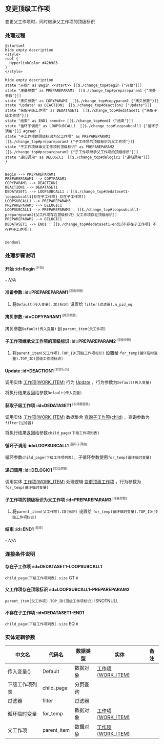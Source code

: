 ## 变更顶级工作项 <!-- {docsify-ignore-all} -->

   变更父工作项时，同时继承父工作项的顶级标识

### 处理过程

```plantuml
@startuml
hide empty description
<style>
root {
  HyperlinkColor #42b983
}
</style>

hide empty description
state "开始" as Begin <<start>> [[$./change_top#begin {"开始"}]]
state "准备参数" as PREPAREPARAM1  [[$./change_top#prepareparam1 {"准备参数"}]]
state "拷贝参数" as COPYPARAM1  [[$./change_top#copyparam1 {"拷贝参数"}]]
state "Update" as DEACTION1  [[$./change_top#deaction1 {"Update"}]]
state "获取子级工作项" as DEDATASET1  [[$./change_top#dedataset1 {"获取子级工作项"}]]
state "结束" as END1 <<end>> [[$./change_top#end1 {"结束"}]]
state "循环子调用" as LOOPSUBCALL1  [[$./change_top#loopsubcall1 {"循环子调用"}]] #green {
state "子工作项的顶级标识为父工作项" as PREPAREPARAM3  [[$./change_top#prepareparam3 {"子工作项的顶级标识为父工作项"}]]
state "子工作项继承父工作项的顶级标识" as PREPAREPARAM2  [[$./change_top#prepareparam2 {"子工作项继承父工作项的顶级标识"}]]
state "递归调用" as DELOGIC1  [[$./change_top#delogic1 {"递归调用"}]]
}


Begin --> PREPAREPARAM1
PREPAREPARAM1 --> COPYPARAM1
COPYPARAM1 --> DEACTION1
DEACTION1 --> DEDATASET1
DEDATASET1 --> LOOPSUBCALL1 : [[$./change_top#dedataset1-loopsubcall1{存在子工作项} 存在子工作项]]
LOOPSUBCALL1 --> PREPAREPARAM3
PREPAREPARAM3 --> DELOGIC1
LOOPSUBCALL1 --> PREPAREPARAM2 : [[$./change_top#loopsubcall1-prepareparam2{父工作项存在顶级标识} 父工作项存在顶级标识]]
PREPAREPARAM2 --> DELOGIC1
DEDATASET1 --> END1 : [[$./change_top#dedataset1-end1{不存在子工作项} 不存在子工作项]]


@enduml
```


### 处理步骤说明

#### 开始 :id=Begin<sup class="footnote-symbol"> <font color=gray size=1>[开始]</font></sup>



*- N/A*
#### 准备参数 :id=PREPAREPARAM1<sup class="footnote-symbol"> <font color=gray size=1>[准备参数]</font></sup>



1. 将`Default(传入变量).ID(标识)` 设置给  `filter(过滤器).n_pid_eq`

#### 拷贝参数 :id=COPYPARAM1<sup class="footnote-symbol"> <font color=gray size=1>[拷贝参数]</font></sup>



拷贝参数`Default(传入变量)` 到 `parent_item(父工作项)`

#### 子工作项继承父工作项的顶级标识 :id=PREPAREPARAM2<sup class="footnote-symbol"> <font color=gray size=1>[准备参数]</font></sup>



1. 将`parent_item(父工作项).TOP_ID(顶级工作项标识)` 设置给  `for_temp(循环临时变量).TOP_ID(顶级工作项标识)`

#### Update :id=DEACTION1<sup class="footnote-symbol"> <font color=gray size=1>[实体行为]</font></sup>



调用实体 [工作项(WORK_ITEM)](module/ProjMgmt/work_item.md) 行为 [Update](module/ProjMgmt/work_item#行为) ，行为参数为`Default(传入变量)`

将执行结果返回给参数`Default(传入变量)`

#### 获取子级工作项 :id=DEDATASET1<sup class="footnote-symbol"> <font color=gray size=1>[实体数据集]</font></sup>



调用实体 [工作项(WORK_ITEM)](module/ProjMgmt/work_item.md) 数据集合 [查询子工作项(child)](module/ProjMgmt/work_item#数据集合) ，查询参数为`filter(过滤器)`

将执行结果返回给参数`child_page(下级工作项列表)`

#### 循环子调用 :id=LOOPSUBCALL1<sup class="footnote-symbol"> <font color=gray size=1>[循环子调用]</font></sup>



循环参数`child_page(下级工作项列表)`，子循环参数使用`for_temp(循环临时变量)`
#### 递归调用 :id=DELOGIC1<sup class="footnote-symbol"> <font color=gray size=1>[实体逻辑]</font></sup>



调用实体 [工作项(WORK_ITEM)](module/ProjMgmt/work_item.md) 处理逻辑 [变更顶级工作项]((module/ProjMgmt/work_item/logic/change_top.md)) ，行为参数为`for_temp(循环临时变量)`

#### 子工作项的顶级标识为父工作项 :id=PREPAREPARAM3<sup class="footnote-symbol"> <font color=gray size=1>[准备参数]</font></sup>



1. 将`parent_item(父工作项).ID(标识)` 设置给  `for_temp(循环临时变量).TOP_ID(顶级工作项标识)`

#### 结束 :id=END1<sup class="footnote-symbol"> <font color=gray size=1>[结束]</font></sup>



*- N/A*


### 连接条件说明
#### 存在子工作项 :id=DEDATASET1-LOOPSUBCALL1

`child_page(下级工作项列表).size` GT `0`
#### 父工作项存在顶级标识 :id=LOOPSUBCALL1-PREPAREPARAM2

`parent_item(父工作项).TOP_ID(顶级工作项标识)` ISNOTNULL
#### 不存在子工作项 :id=DEDATASET1-END1

`child_page(下级工作项列表).size` EQ `0`


### 实体逻辑参数

|    中文名   |    代码名    |  数据类型    |  实体   |备注 |
| --------| --------| -------- | -------- | --------   |
|传入变量(<i class="fa fa-check"/></i>)|Default|数据对象|[工作项(WORK_ITEM)](module/ProjMgmt/work_item.md)||
|下级工作项列表|child_page|分页查询|||
|过滤器|filter|过滤器|||
|循环临时变量|for_temp|数据对象|[工作项(WORK_ITEM)](module/ProjMgmt/work_item.md)||
|父工作项|parent_item|数据对象|[工作项(WORK_ITEM)](module/ProjMgmt/work_item.md)||
